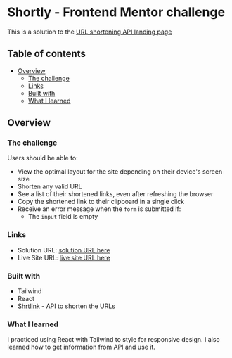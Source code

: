 # Shortly - Frontend Mentor challenge
This is a solution to the [URL shortening API landing page](https://www.frontendmentor.io/challenges/url-shortening-api-landing-page-2ce3ob-G)


## Table of contents
- [Overview](#overview)
  - [The challenge](#the-challenge)
  - [Links](#links)
  - [Built with](#built-with)
  - [What I learned](#what-i-learned)
 ## Overview
 ### The challenge
 Users should be able to:

- View the optimal layout for the site depending on their device's screen size
- Shorten any valid URL
- See a list of their shortened links, even after refreshing the browser
- Copy the shortened link to their clipboard in a single click
- Receive an error message when the `form` is submitted if:
  - The `input` field is empty

 ### Links
- Solution URL: [solution URL here](https://github.com/dawser123/URL-Shortly)
- Live Site URL: [live site URL here](https://url-shortening-blush-two.vercel.app/)
 ### Built with
- Tailwind
- React
- [Shrtlink](https://www.shrtlnk.dev/) -  API to shorten the URLs
 ### What I learned

I practiced using React with Tailwind to style for responsive design. I also learned how to get information from API and use it.

